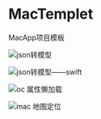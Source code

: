 # MacTemplet
MacApp项目模板

![json转模型](https://github.com/shang1219178163/MacTemplet/blob/master/ScreenShots/ScreenShots.png?raw=true)

![json转模型——swift](https://github.com/shang1219178163/MacTemplet/blob/master/ScreenShots/ScreenShots1.png?raw=true)

![oc 属性懒加载](https://github.com/shang1219178163/MacTemplet/blob/master/ScreenShots/ScreenShots2.png?raw=true)

![mac 地图定位](https://github.com/shang1219178163/MacTemplet/blob/master/ScreenShots/ScreenShots3.png?raw=true)